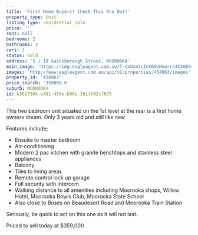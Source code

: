 ```yaml
---
title: 'First Home Buyers! Check This One Out!'
property_type: Unit
listing_type: residential_sale
price: ''
rent: null
bedrooms: 2
bathrooms: 2
cars: 1
status: Sold
address: '5 / 18 Gainsborough Street, MOOROOKA'
main_image: 'https://img.eagleagent.com.au/T-dxUsmtLInV69VHmorcs4CXGB4=/1280x854/smart/https://s3-us-west-2.amazonaws.com/eagleagent-orig/images/6819372/105651424-image-M.jpg'
images: 'http://www.eagleagent.com.au/api/v2/properties/434963/images'
property_id: '434963'
price_search: '359000.0'
suburb: MOOROOKA
id: b3617594-e481-459e-b96a-161ff02cf675
---
```

This two bedroom unit situated on the 1st level at the rear is a first home owners dream. Only 3 years old and still like new

Features include;
*  Ensuite to master bedroom
*  Air-conditioning
*  Modern 2 pac kitchen with granite benchtops and stainless steel appliances
*  Balcony
*  Tiles to living areas
*  Remote control lock up garage
*  Full security with intercom
*  Walking distance to all amenities including Moorooka shops, Willow Hotel, Moorooka Bowls Club, Moorooka State School
*  Also close to Buses on Beaudesert Road and Moorooka Train Station

Seriously, be quick to act on this one as it will not last.

Priced to sell today at $359,000